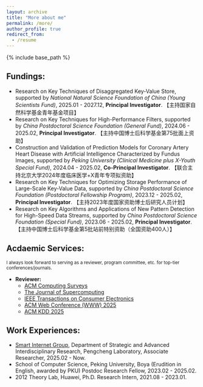 ```yaml
---
layout: archive
title: "More about me"
permalink: /more/
author_profile: true
redirect_from:
  - /resume
---
```


{% include base_path %}

## Fundings:
  - Research on Key Techniques of Disaggregated Key-Value Store, supported by *National Natural Science Foundation of China (Young Scientists Fund)*, 2025.01 - 2027.12, **Principal Investigator**. 【主持国家自然科学基金青年基金项目】
  - Research on Key Techniques for High-Performance Filters, supported by *China Postdoctoral Science Foundation (General Fund)*, 2024.06 - 2025.02, **Principal Investigator**. 【主持中国博士后科学基金第75批面上资助】
  - Construction and Validation of Prediction Models for Coronary Artery Heart Disease with Artificial Intelligence Characterized by Fundus Images, supported by *Peking University (Clinical Medicine plus X-Youth Special Fund)*, 2024.04 - 2025.02, **Co-Principal Investigator**. 【联合主持北京大学2024年度临床医学+X青年专项拟资助】
  - Research on Key Techniques for Optimizing Storage Performance of Large-Scale Key-Value Data, supported by *China Postdoctoral Science Foundation (Postdoctoral Fellowship Program)*, 2023.12 - 2025.02, **Principal Investigator**. 【主持2023年度国家资助博士后研究人员计划】
  - Research on Key Algorithms and Applications of New Pattern Detection for High-Speed Data Streams, supported by *China Postdoctoral Science Foundation (Special Fund)*, 2023.06 - 2025.02, **Principal Investigator**. 【主持中国博士后科学基金第5批站前特别资助（全国资助400人）】

## Acdaemic Services:
<small>I always look forward to serving as a reviewer, program committee, etc. for top-tier conferences/journals.</small>
  - **Reviewer:** 
      - [ACM Computing Surveys](https://dl.acm.org/journal/csur)
      - [The Journal of Supercomputing](https://link.springer.com/journal/11227)
      - [IEEE Transactions on Consumer Electronics](https://ieeexplore.ieee.org/xpl/RecentIssue.jsp?punumber=30)
      - [ACM Web Conference (WWW) 2025](https://www2025.thewebconf.org/)
      - [ACM KDD 2025](https://kdd2025.kdd.org/)

## Work Experiences:
  - [Smart Internet Group](https://smartinternet.group/), Department of Strategic and Advanced Interdisciplinary Research, Pengcheng Laboratory, Associate Researcher, 2025.02 - Now.
  - School of Computer Science, Peking University, Boya (Erudition in English, awarded by PKU) Postdoc Research Fellow, 2023.02 - 2025.02.
  - 2012 Theory Lab, Huawei, Ph.D. Research Intern, 2021.08 - 2023.01.
